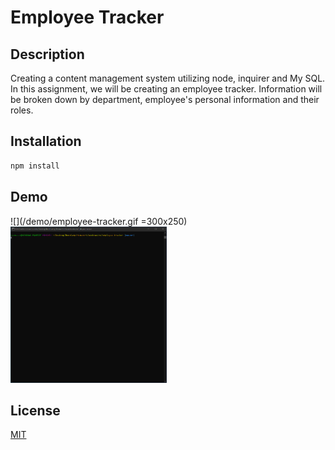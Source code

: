 # Employee Tracker


## Description
Creating a content management system utilizing node, inquirer and My SQL. In this assignment, we will be creating an employee tracker. Information will be broken down by department, employee's personal information and their roles.


## Installation
```bash
npm install
```

## Demo
![](/demo/employee-tracker.gif =300x250)
<img src="/demo/employee-tracker.gif" width="250" height="250"/>

## License
[MIT](https://choosealicense.com/licenses/mit/)
